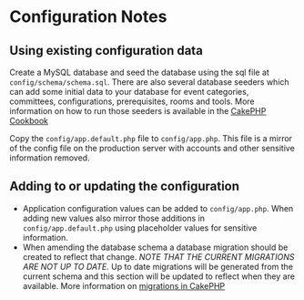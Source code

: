 # Configuration Notes

## Using existing configuration data

Create a MySQL database and seed the database using the sql file at `config/schema/schema.sql`. There are also several database seeders which can add some initial data to your database for event categories, committees, configurations, prerequisites, rooms and tools. More information on how to run those seeders is available in the [CakePHP Cookbook](https://book.cakephp.org/3.0/en/migrations.html#seed-seeding-your-database)

Copy the `config/app.default.php` file to `config/app.php`. This file is a mirror of the config file on the production server with accounts and other sensitive information removed.

## Adding to or updating the configuration

* Application configuration values can be added to `config/app.php`. When adding new values also mirror those additions in `config/app.default.php` using placeholder values for sensitive information.
* When amending the database schema a database migration should be created to reflect that change. *NOTE THAT THE CURRENT MIGRATIONS ARE NOT UP TO DATE.* Up to date migrations will be generated from the current schema and this section will be updated to reflect when they are available. More information on [migrations in CakePHP](https://book.cakephp.org/3.0/en/migrations.html)